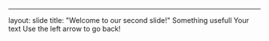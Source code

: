 ---
layout: slide
title: "Welcome to our second slide!"
Something usefull
Your text
Use the left arrow to go back!
